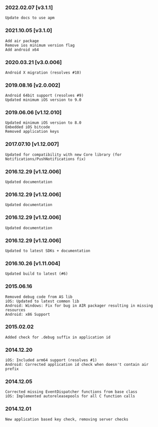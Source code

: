 ### 2022.02.07 [v3.1.1]

```
Update docs to use apm
```

### 2021.10.05 [v3.1.0]

```
Add air package
Remove ios minimum version flag
Add android x64
```



### 2020.03.21 [v3.0.006]

```
Android X migration (resolves #10)
```


### 2019.08.16 [v2.0.002]

```
Android 64bit support (resolves #9)
Updated minimum iOS version to 9.0
```


### 2019.06.06 [v1.12.010]

```
Updated minimum iOS version to 8.0
Embedded iOS bitcode
Removed application keys 
```


### 2017.07.10 [v1.12.007]

```
Updated for compatibility with new Core library (for Notifications/PushNotifications fix)
```


### 2016.12.29 [v1.12.006]

```
Updated documentation
```


### 2016.12.29 [v1.12.006]

```
Updated documentation
```


### 2016.12.29 [v1.12.006]

```
Updated documentation
```


### 2016.12.29 [v1.12.006]

```
Updated to latest SDKs + documentation
```


### 2016.10.26 [v1.11.004]

```
Updated build to latest (#6)
```


### 2015.06.16

```
Removed debug code from AS lib
iOS: Updated to latest common lib
Android: Windows: Fix for bug in AIR packager resulting in missing resources
Android: x86 Support
```


### 2015.02.02

```
Added check for .debug suffix in application id
```


### 2014.12.20

```
iOS: Included arm64 support (resolves #1) 
Android: Corrected application id check when doesn't contain air prefix 
```


### 2014.12.05

```
Corrected missing EventDispatcher functions from base class
iOS: Implemented autoreleasepools for all C function calls
```


### 2014.12.01

```
New application based key check, removing server checks
```
